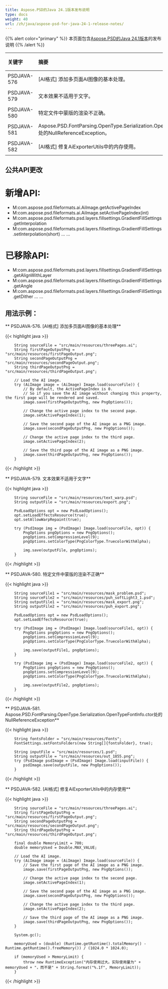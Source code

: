 ```yaml
---
title: Aspose.PSD的Java 24.1版本发布说明
type: docs
weight: 40
url: /zh/java/aspose-psd-for-java-24-1-release-notes/
---
```


{{% alert color="primary" %}} 本页面包含[Aspose.PSD的Java 24.1版本](https://downloads.aspose.com/psd/java/new-releases/aspose.psd-for-java-24.1/)的发布说明 {{% /alert %}}

| **关键字**   | **摘要**                                                                                  | **类别**   |
|:------------|:--------------------------------------------------------------------------------------------|:-------------|
| PSDJAVA-576 | [AI格式] 添加多页面AI图像的基本处理。                                                          | 功能       |
| PSDJAVA-579 | 文本效果不适用于文字。                                                                      | 故障       |
| PSDJAVA-580 | 特定文件中蒙版的渲染不正确。                                                               | 故障       |
| PSDJAVA-581 | Aspose.PSD.FontParsing.OpenType.Serialization.OpenTypeFontInfo.ctor处的NullReferenceException。| 故障|
| PSDJAVA-582 | [AI格式] 修复AiExporterUtils中的内存使用。                                                   | 故障       |

## **公共API更改**
# **新增API:**

- M:com.aspose.psd.fileformats.ai.AiImage.getActivePageIndex
- M:com.aspose.psd.fileformats.ai.AiImage.setActivePageIndex(int)
- M:com.aspose.psd.fileformats.psd.layers.fillsettings.GradientFillSettings.getInterpolation
- M:com.aspose.psd.fileformats.psd.layers.fillsettings.GradientFillSettings.setInterpolation(short)
...
...

# **已移除API:**

- M:com.aspose.psd.fileformats.psd.layers.fillsettings.GradientFillSettings.getAlignWithLayer
- M:com.aspose.psd.fileformats.psd.layers.fillsettings.GradientFillSettings.getAngle
- M:com.aspose.psd.fileformats.psd.layers.fillsettings.GradientFillSettings.getDither
...
...

## **用法示例：**

** PSDJAVA-576. [AI格式] 添加多页面AI图像的基本处理**

{{< highlight java >}}

        String sourceFile = "src/main/resources/threePages.ai";
        String firstPageOutputPng = "src/main/resources/firstPageOutput.png";
        String secondPageOutputPng = "src/main/resources/secondPageOutput.png";
        String thirdPageOutputPng = "src/main/resources/thirdPageOutput.png";

        // Load the AI image.
        try (AiImage image = (AiImage) Image.load(sourceFile)) {
            // By default, the ActivePageIndex is 0.
            // So if you save the AI image without changing this property, the first page will be rendered and saved.
            image.save(firstPageOutputPng, new PngOptions());

            // Change the active page index to the second page.
            image.setActivePageIndex(1);

            // Save the second page of the AI image as a PNG image.
            image.save(secondPageOutputPng, new PngOptions());

            // Change the active page index to the third page.
            image.setActivePageIndex(2);

            // Save the third page of the AI image as a PNG image.
            image.save(thirdPageOutputPng, new PngOptions());
        }

{{< /highlight >}}

** PSDJAVA-579. 文本效果不适用于文字**

{{< highlight java >}}

        String sourceFile = "src/main/resources/text_warp.psd";
        String outputFile = "src/main/resources/export.png";

        PsdLoadOptions opt = new PsdLoadOptions();
        opt.setLoadEffectsResource(true);
        opt.setAllowWarpRepaint(true);

        try (PsdImage img = (PsdImage) Image.load(sourceFile, opt)) {
            PngOptions pngOptions = new PngOptions();
            pngOptions.setCompressionLevel(9);
            pngOptions.setColorType(PngColorType.TruecolorWithAlpha);

            img.save(outputFile, pngOptions);
        }

{{< /highlight >}}

** PSDJAVA-580. 特定文件中蒙版的渲染不正确**

{{< highlight java >}}

        String sourceFile1 = "src/main/resources/mask_problem.psd";
        String sourceFile2 = "src/main/resources/puh_softLight3_1.psd";
        String outputFile1 = "src/main/resources/mask_export.png";
        String outputFile2 = "src/main/resources/puh_export.png";

        PsdLoadOptions opt = new PsdLoadOptions();
        opt.setLoadEffectsResource(true);

        try (PsdImage img = (PsdImage) Image.load(sourceFile1, opt)) {
            PngOptions pngOptions = new PngOptions();
            pngOptions.setCompressionLevel(9);
            pngOptions.setColorType(PngColorType.TruecolorWithAlpha);

            img.save(outputFile1, pngOptions);
        }

        try (PsdImage img = (PsdImage) Image.load(sourceFile2, opt)) {
            PngOptions pngOptions = new PngOptions();
            pngOptions.setCompressionLevel(9);
            pngOptions.setColorType(PngColorType.TruecolorWithAlpha);

            img.save(outputFile2, pngOptions);
        }

{{< /highlight >}}

** PSDJAVA-581. Aspose.PSD.FontParsing.OpenType.Serialization.OpenTypeFontInfo.ctor处的NullReferenceException**

{{< highlight java >}}

        String fontsFolder = "src/main/resources/Fonts";
        FontSettings.setFontsFolders(new String[]{fontsFolder}, true);

        String inputFile = "src/main/resources/1.psd";
        String outputFile = "src/main/resources/out_1855.png";
        try (PsdImage psdImage = (PsdImage) Image.load(inputFile)) {
            psdImage.save(outputFile, new PngOptions());
        }

{{< /highlight >}}

** PSDJAVA-582. [AI格式] 修复AiExporterUtils中的内存使用**

{{< highlight java >}}

        String sourceFile = "src/main/resources/threePages.ai";
        String firstPageOutputPng = "src/main/resources/firstPageOutput.png";
        String secondPageOutputPng = "src/main/resources/secondPageOutput.png";
        String thirdPageOutputPng = "src/main/resources/thirdPageOutput.png";

        final double MemoryLimit = 700;
        double memoryUsed = Double.MAX_VALUE;

        // Load the AI image.
        try (AiImage image = (AiImage) Image.load(sourceFile)) {
            // Save the first page of the AI image as a PNG image.
            image.save(firstPageOutputPng, new PngOptions());

            // Change the active page index to the second page.
            image.setActivePageIndex(1);

            // Save the second page of the AI image as a PNG image.
            image.save(secondPageOutputPng, new PngOptions());

            // Change the active page index to the third page.
            image.setActivePageIndex(2);

            // Save the third page of the AI image as a PNG image.
            image.save(thirdPageOutputPng, new PngOptions());
        }

        System.gc();

        memoryUsed = (double) (Runtime.getRuntime().totalMemory() - Runtime.getRuntime().freeMemory()) / (1024.0 * 1024.0);

        if (memoryUsed > MemoryLimit) {
            throw new RuntimeException("内存使用过大。实际使用量为" + memoryUsed + "，而不是" + String.format("%.1f", MemoryLimit));
        }

{{< /highlight >}}